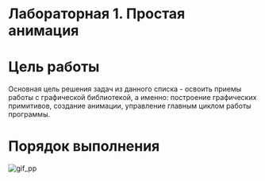 # Лабораторная 1. Простая анимация
# Цель работы
Основная цель решения задач из данного списка - освоить приемы работы с графической библиотекой, а именно: построение графических примитивов, создание анимации, управление главным циклом работы программы. 

# Порядок выполнения
![gif_pp](https://user-images.githubusercontent.com/92590831/170115463-50d44642-400b-47fa-ab28-541a72e994c7.gif)
